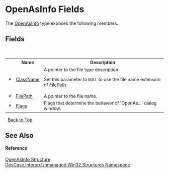 # OpenAsInfo Fields
 

The <a href="T_DevCase_Interop_Unmanaged_Win32_Structures_OpenAsInfo">OpenAsInfo</a> type exposes the following members.


## Fields
&nbsp;<table><tr><th></th><th>Name</th><th>Description</th></tr><tr><td>![Public field](media/pubfield.gif "Public field")</td><td><a href="F_DevCase_Interop_Unmanaged_Win32_Structures_OpenAsInfo_ClassName">ClassName</a></td><td>
A pointer to the file type description. 

 Set this parameter to `NULL` to use the file name extension of <a href="F_DevCase_Interop_Unmanaged_Win32_Structures_OpenAsInfo_FilePath">FilePath</a>.</td></tr><tr><td>![Public field](media/pubfield.gif "Public field")</td><td><a href="F_DevCase_Interop_Unmanaged_Win32_Structures_OpenAsInfo_FilePath">FilePath</a></td><td>
A pointer to the file name.</td></tr><tr><td>![Public field](media/pubfield.gif "Public field")</td><td><a href="F_DevCase_Interop_Unmanaged_Win32_Structures_OpenAsInfo_Flags">Flags</a></td><td>
Flags that determine the behavior of 'OpenAs...' dialog window.</td></tr></table>&nbsp;
<a href="#openasinfo-fields">Back to Top</a>

## See Also


#### Reference
<a href="T_DevCase_Interop_Unmanaged_Win32_Structures_OpenAsInfo">OpenAsInfo Structure</a><br /><a href="N_DevCase_Interop_Unmanaged_Win32_Structures">DevCase.Interop.Unmanaged.Win32.Structures Namespace</a><br />